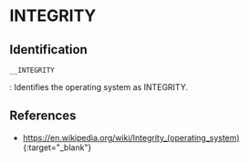 # INTEGRITY

## Identification

`__INTEGRITY`

:   Identifies the operating system as INTEGRITY.

## References

- <https://en.wikipedia.org/wiki/Integrity_(operating_system)>{:target="_blank"}
